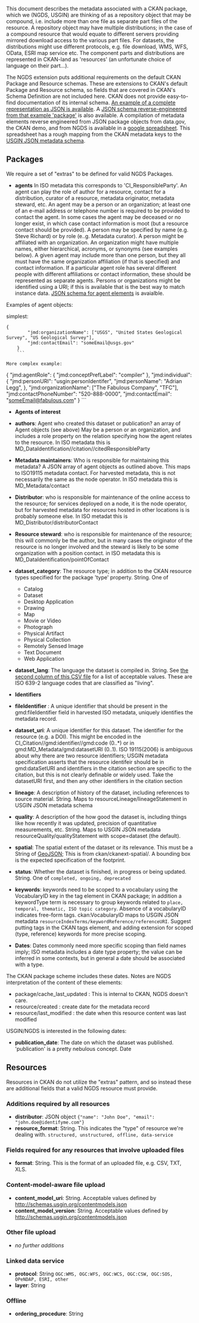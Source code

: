 This document describes the metadata associated with a CKAN package, which we (NGDS, USGIN) are thinking of as a repository object that may be compound, i.e. include more than one file as separate part files of the resource.  A repository object may have multiple distributions; in the case of a compound resource that would equate to different servers providing mirrored download access to the various part files. For datasets, the distributions might use different protocols, e.g. file download, WMS, WFS, OData, ESRI map service etc. The component parts and distributions are represented in CKAN-land as 'resources' (an unfortunate choice of language on their part...).

The NGDS extension puts additional requirements on the default CKAN Package and Resource schemas. These are extensions to CKAN's default Package and Resource schema, so fields that are covered in CKAN's Schema Definition are not included here. CKAN does not provide easy-to-find documentation of its internal schema. [An example of a complete representation as JSON is available](http://demo.ckan.org/api/3/action/package_show?id=adur_district_spending). A [JSON schema reverse-engineered from that example 'package'](https://raw.githubusercontent.com/usgin/json-metadata/master/CKAN-demo.jsonSchema.json) is also available. A compilation of metadata elements reverse engineered from JSON package objects from data.gov, the CKAN demo, and from NGDS is available in a [google spreadsheet](https://docs.google.com/spreadsheets/d/1JU0o9IDR6ebQEi1TNYjg2SttqaCtYmORPR7cNzHjzEY/edit#gid=1700091244). This spreadsheet has a rough mapping from the CKAN metadata keys to the [USGIN JSON metadata schema](https://github.com/usgin/json-metadata/blob/master/MetadataJSONschema.json).


## Packages

We require a set of "extras" to be defined for valid NGDS Packages.

- **agents**  In ISO metadata this corresponds to 'CI_ResponsibleParty'. An agent can play the role of author for a resource, contact for a distribution, curator of a resource, metadata originator, metadata steward, etc.  An agent may be a person or an organization; at least one of an e-mail address or telephone number is required to be provided to contact the agent. In some cases the agent may be deceased or no longer exist, in which case contact information is moot (but a resource contact should be provided). A person may be specified by name (e.g. Steve Richard) or by role (e..g. Metadata curator). A person might be affiliated with an organization. An organization might have multiple names, either hierarchical, acronyms, or synonyms (see examples below). A given agent may include more than one person, but they all must have the same organization affiliation (if that is specified) and contact information. If a particular agent role has several different people with different affiliations or contact information, these should be represented as separate agents. Persons or organizations might be identified using a URI; if this is available that is the best way to match instance data. [JSON schema for agent elements](https://github.com/usgin/json-metadata/blob/master/USGINAgentSchema.json) is avaialble.

Examples of agent objects:

simplest:

```
{
        "jmd:organizationName": ["USGS", "United States Geological Survey", "US Geological Survey"],
        "jmd:contactEmail": "someEmail@usgs.gov"
    }
    ``` 

More complex example:
```
{
        "jmd:agentRole": {
            "jmd:conceptPrefLabel": "compiler"
        },
        "jmd:individual": {
            "jmd:personURI": "usgin:personIdentifer",
            "jmd:personName": "Adrian Legg",
          },
        "jmd:organizationName": ["The Fabulous Company", "TFC"],
        "jmd:contactPhoneNumber": "520-888-0000",
        "jmd:contactEmail": "someEmail@fabulous.com"
    }
    ```

- **Agents of interest**

 - **authors**: Agent who created this dataset or publication? an array of Agent objects (see above) May be a person or an organization, and includes a role property on the relation specifying how the agent relates to the resource. In ISO metadata this is MD_DataIdentification//citation//citedResponsibleParty
 - **Metadata maintainers**: Who is responsible for maintaining this metadata? A JSON array of agent objects as outlined above. This maps to ISO19115 metadata contact.  For harvested metadata, this is not necessarily the same as the node operator. In ISO metadata this is MD_Metadata/contact
 - **Distributor**: who is responsible for maintenance of the online access to the resource; for services deployed on a node, it is the node operator, but for harvested metadata for resources hosted in other locations is is probably someone else.  In ISO metadat this is MD_Distributor/distributorContact
 - **Resource steward**: who is responsible for maintenance of the resource; this will commonly be the author, but in many cases the originator of the resource is no longer involved and the steward is likely to be some organization with a position contact. in ISO metadata this is MD_DataIdentification/pointOfContact


- **dataset_category**: The resource type; in addition to the CKAN resource types specified for the package 'type' property.  String. One of 
  - Catalog
  - Dataset
  - Desktop Application
  - Drawing
  - Map
  - Movie or Video
  - Photograph
  - Physical Artifact
  - Physical Collection
  - Remotely Sensed Image
  - Text Document
  - Web Application
- **dataset_lang**: The language the dataset is compiled in. String. See [the second column of this CSV file](https://github.com/ngds/ckanext-ngds/blob/master/ckanext/ngds/base/resources/db/iso6392_languages.csv) for a list of acceptable values. These are ISO 639-2 language codes that are classified as "living".

- **Identifiers**
 
 - **fileIdentifier** : A unique identifier that should be present in the gmd:fileIdentifier field in harvested ISO metadata, uniquely identifies the metadata record.
 - **dataset_uri**: A unique identifier for this dataset. The identifier for the resource (e.g. a DOI). This might be encoded in the CI_Citation//gmd:identifier//gmd:code (0..*) or in gmd:MD_Metadata/gmd:datasetURI (0..1). ISO 19115(2006) is ambiguous about why there are two resource identifiers; USGIN metadata specification asserts that the resource identifeir should be in gmd:dataSetURI and identifiers in the citation section are specific to the citation, but this is not clearly definable or widely used. Take the datasetURI first, and then any other identifiers in the citation section

- **lineage**: A description of history of the dataset, including references to source material. String. Maps to resourceLineage/lineageStatement in USGIN JSON metadata schema
- **quality**: A description of the how good the dataset is, including things like how recently it was updated, precision of quantitative measurements, etc. String. Maps to USGIN JSON metadata resourceQuality/qualityStatement with scope=dataset (the default).
- **spatial**: The spatial extent of the dataset or its relevance. This must be a String of [GeoJSON](http://geojson.org, ); This is from ckan/ckanext-spatial/. A bounding box is the expected specification of the footprint.
- **status**: Whether the dataset is finished, in progress or being updated. String. One of  `completed, ongoing, deprecated`

- **keywords**: keywords need to be scoped to a vocabulary using the VocabularyID key in the tag element in CKAN package; in addition a keywordType term is necessary to group keywords related to `place, temporal, thematic, ISO topic category`. Absence of a vocabularyID indicates free-form tags. ckan:VocabularyID maps to USGIN JSON metadata `resourceIndexTerms/keywordReference/referenceURI`.  Suggest putting tags in the CKAN tags element, and adding extension for scoped (type, reference) keywords for more precise scoping.

- **Dates**: 
Dates commonly need more specific scoping than field names imply; ISO metadata includes a date type property; the value can be inferred in some contexts, but in general a date should be associated with a type.

The CKAN package scheme includes these dates. Notes are NGDS interpretation of the content of these elements:

  - package/cache_last_updated :  This is internal to CKAN, NGDS doesn't care.
  - resource/created : create date for the metadata record
  - resource/last_modified : the date when this resource content was last modified  

USGIN/NGDS is interested in the following dates:
  - **publication_date**: The date on which the dataset was published. 'publication' is a pretty nebulous concept.  Date


## Resources

Resources in CKAN do not utilize the "extras" pattern, and so instead these are additional fields that a valid NGDS resource must provide.

### Additions required by all resources
- **distributor**: JSON object `{"name": "John Doe", "email": "john.doe@identifyme.com"}`
- **resource_format**: String. This indicates the "type" of resource we're dealing with. `structured, unstructured, offline, data-service`

### Fields required for any resources that involve uploaded files
- **format**: String. This is the format of an uploaded file, e.g. CSV, TXT, XLS.

### Content-model-aware file upload
- **content_model_uri**: String. Acceptable values defined by http://schemas.usgin.org/contentmodels.json
- **content_model_version**: String. Acceptable values defined by http://schemas.usgin.org/contentmodels.json

### Other file upload
- *no further additions*

### Linked data service
- **protocol**: String `OGC:WMS, OGC:WFS, OGC:WCS, OGC:CSW, OGC:SOS, OPeNDAP, ESRI, other`
- **layer**: String

### Offline
- **ordering_procedure**: String